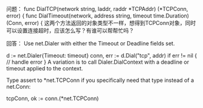 问题：
func DialTCP(network string, laddr, raddr *TCPAddr) (*TCPConn, error) {
func DialTimeout(network, address string, timeout time.Duration) (Conn, error) {
这两个方法返回的对象类型不一样，想得到TCPConn对象，同时可以设置连接超时，应该怎么写？有谁可以帮帮忙吗？

回答：
Use net.Dialer with either the Timeout or Deadline fields set.

d := net.Dialer{Timeout: timeout}
conn, err := d.Dial("tcp", addr)
if err != nil {
   // handle error
}
A variation is to call Dialer.DialContext with a deadline or timeout applied to the context.

Type assert to *net.TCPConn if you specifically need that type instead of a net.Conn:

tcpConn, ok := conn.(*net.TCPConn)
